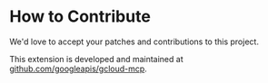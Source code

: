 # How to Contribute

We'd love to accept your patches and contributions to this project.

This extension is developed and maintained at
[github.com/googleapis/gcloud-mcp](https://github.com/googleapis/gcloud-mcp/).
